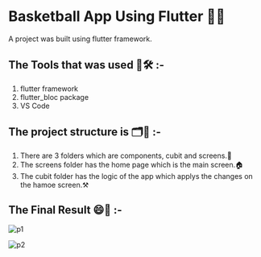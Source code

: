 # Basketball App Using Flutter 🏀🥇  

A project was built using flutter framework.  

## The Tools that was used 🧰🛠️ :-  

1) flutter framework  
2) flutter_bloc package   
3) VS Code  

## The project structure is 🗂️📑 :-    

1) There are 3 folders which are components, cubit and screens.📁     
2) The screens folder has the home page which is the main screen.🏠    
3) The cubit folder has the logic of the app which applys the changes on the hamoe screen.⚒️    

## The Final Result 😄💝 :-  

![p1](https://user-images.githubusercontent.com/74355967/231251527-61cb27c7-33cc-4ff2-aa5f-019015ede68b.png)  

![p2](https://user-images.githubusercontent.com/74355967/231251561-aafff530-5821-4349-8033-246a9d83ab86.png)

